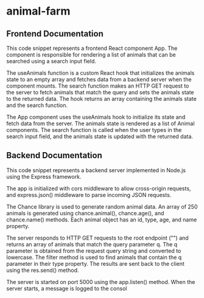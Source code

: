 # animal-farm

## Frontend Documentation
This code snippet represents a frontend React component App. The component is responsible for rendering a list of animals that can be searched using a search input field.

The useAnimals function is a custom React hook that initializes the animals state to an empty array and fetches data from a backend server when the component mounts. The search function makes an HTTP GET request to the server to fetch animals that match the query and sets the animals state to the returned data. The hook returns an array containing the animals state and the search function.

The App component uses the useAnimals hook to initialize its state and fetch data from the server. The animals state is rendered as a list of Animal components. The search function is called when the user types in the search input field, and the animals state is updated with the returned data.

## Backend Documentation
This code snippet represents a backend server implemented in Node.js using the Express framework.

The app is initialized with cors middleware to allow cross-origin requests, and express.json() middleware to parse incoming JSON requests.

The Chance library is used to generate random animal data. An array of 250 animals is generated using chance.animal(), chance.age(), and chance.name() methods. Each animal object has an id, type, age, and name property.

The server responds to HTTP GET requests to the root endpoint ("") and returns an array of animals that match the query parameter q. The q parameter is obtained from the request query string and converted to lowercase. The filter method is used to find animals that contain the q parameter in their type property. The results are sent back to the client using the res.send() method.

The server is started on port 5000 using the app.listen() method. When the server starts, a message is logged to the consol
